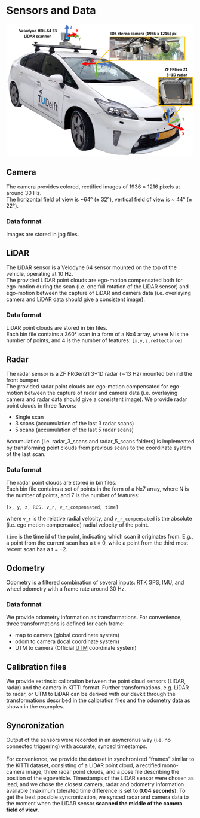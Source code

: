# Sensors and Data

<div align="center">
<img src="figures/Prius_sensor_setup_5.png" alt="Prius sensor setup" width="500"/>
</div>

## Camera
The camera provides colored, rectified images of 1936 × 1216 pixels at around 30 Hz.   
The horizontal field of view is ~64° (± 32°), vertical field of view is ~ 44° (± 22°). 

### Data format
Images are stored in jpg files.

## LiDAR
The LiDAR sensor is a Velodyne 64 sensor mounted on the top of the vehicle, operating at 10 Hz.  
The provided LiDAR point clouds are ego-motion compensated both for ego-motion during the scan (i.e. one full rotation of the LiDAR sensor) and ego-motion between the capture of LiDAR and camera data (i.e. overlaying camera and LiDAR data should give a consistent image).

### Data format
LiDAR point clouds are stored in bin files.  
Each bin file contains a 360° scan in a form of a Nx4 array, where N is the number of points, and 4 is the number of features:
`[x,y,z,reflectance]`

## Radar
The radar sensor is a ZF FRGen21 3+1D radar (∼13 Hz) mounted behind the front bumper.  
The provided radar point clouds are ego-motion compensated for ego-motion between the capture of radar and camera data (i.e. overlaying camera and radar data should give a consistent image).
We provide radar point clouds in three flavors:
- Single scan
- 3 scans (accumulation of the last 3 radar scans)
- 5 scans (accumulation of the last 5 radar scans)  

Accumulation (i.e. radar_3_scans and radar_5_scans folders) is implemented by transforming point clouds from previous scans to the coordinate system of the last scan.

### Data format
The radar point clouds are stored in bin files.  
Each bin file contains a set of points in the form of a Nx7 array, where N is the number of points, and 7 is the number of features:  

`[x, y, z, RCS, v_r, v_r_compensated, time]`

where `v_r` is the relative radial velocity, and `v_r_compensated` is the absolute (i.e. ego motion compensated) radial velocity of the point.

`time` is the time id of the point, indicating which scan it originates from. E.g., a point from the current scan has a t = 0,
while a point from the third most recent scan has a t = −2. 


## Odometry
Odometry is a filtered combination of several inputs: RTK GPS, IMU, and wheel odometry with a frame rate around 30 Hz. 

### Data format
We provide odometry information as transformations. For convenience, three transformations is defined for each frame:
- map to camera  (global coordinate system)
- odom to camera (local coordinate system)
- UTM to camera  (Official [UTM](https://en.wikipedia.org/wiki/Universal_Transverse_Mercator_coordinate_system) coordinate system)


## Calibration files
We provide extrinsic calibration between the point cloud sensors (LiDAR, radar) and the camera in KITTI format.
Further transformations, e.g. LiDAR to radar, or UTM to LiDAR can be derived with our devkit through the transformations described in the calibration files and the odometry data as shown in the examples.

## Syncronization
Output of the sensors were recorded in an asyncronus way (i.e. no connected triggering) with accurate, synced timestamps.  
<br>
For convenience, we provide the dataset in synchronized “frames” similar to the  KITTI dataset, consisting of a LiDAR point cloud, a rectified mono-camera image, three radar point clouds, and a pose file describing the position of the egovehicle. Timestamps of the LiDAR sensor were chosen as lead, and we chose the closest camera, radar and odometry information available (maximum tolerated time difference is set to **0.04 seconds**).
To get the best possible syncronization, we synced radar and camera data to the moment when the LiDAR sensor **scanned the middle of the camera field of view**.

